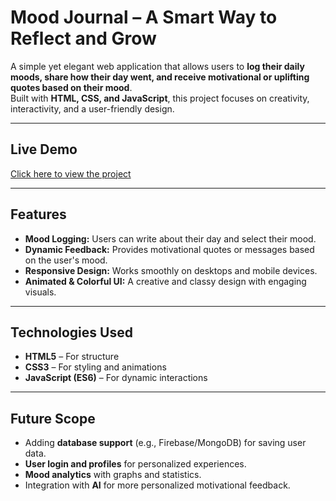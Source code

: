 # Mood Journal – A Smart Way to Reflect and Grow

A simple yet elegant web application that allows users to **log their daily moods, share how their day went, and receive motivational or uplifting quotes based on their mood**.  
Built with **HTML, CSS, and JavaScript**, this project focuses on creativity, interactivity, and a user-friendly design.

---

## Live Demo
[Click here to view the project](https://Ankitha-GS.github.io/mood-journal/)

---

## Features
- **Mood Logging:** Users can write about their day and select their mood.
- **Dynamic Feedback:** Provides motivational quotes or messages based on the user's mood.
- **Responsive Design:** Works smoothly on desktops and mobile devices.
- **Animated & Colorful UI:** A creative and classy design with engaging visuals.

---

## Technologies Used
- **HTML5** – For structure  
- **CSS3** – For styling and animations  
- **JavaScript (ES6)** – For dynamic interactions  








---

## Future Scope
- Adding **database support** (e.g., Firebase/MongoDB) for saving user data.
- **User login and profiles** for personalized experiences.
- **Mood analytics** with graphs and statistics.
- Integration with **AI** for more personalized motivational feedback.



